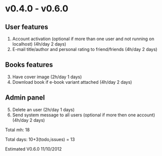 v0.4.0 - v0.6.0 
===============

User features
--------

1. Account activation (optional if more than one user and not running on localhost) (4h/day 2 days)
2. E-mail title/author and personal rating to friend/friends (4h/day 2 days) 

Books features
--------

3. Have cover image (2h/day 1 days)
4. Download book if e-book variant attached (4h/day 2 days) 

Admin panel
--------

5. Delete an user (2h/day 1 days)
6. Send system message to all users (optional if more then one account) (4h/day 2 days)

Total mh:   18

Total days: 10+3(todo,issues) = 13

Estimated V0.6.0 11/10/2012